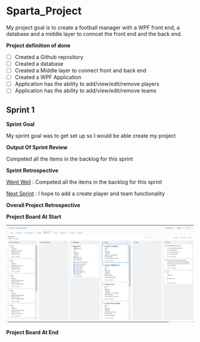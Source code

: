 # Sparta_Project
My project goal is to create a football manager with a WPF front end, a database and a middle layer to conncet the front end and the back end. 

**Project definition of done**
- [ ] Created a Github repository
- [ ] Created a database
- [ ] Created a Middle layer to connect front and back end
- [ ] Created a WPF Application
- [ ] Application has the ability to add/view/edit/remove players
- [ ] Application has the ability to add/view/edit/remove teams

## Sprint 1

**Sprint Goal**

My sprint goal was to get set up so I would be able create my project

**Output Of Sprint Review**

Competed all the items in the backlog for this sprint 

**Sprint Retrospective**

<ins>Went Well</ins> : Competed all the items in the backlog for this sprint

<ins>Next Sprint</ins> : I hope to add a create player and team functionality

**Overall Project Retrospective**

**Project Board At Start**

![](/FootballManagerApp/Images/boardStart.PNG)

**Project Board At End**

